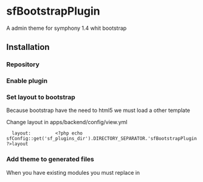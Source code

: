 # sfBootstrapPlugin
A admin theme for symphony 1.4 whit bootstrap

## Installation
### Repository
### Enable plugin
### Set layout to bootstrap
Because bootstrap have the need to html5 we must load a other template

Change layout in apps/backend/config/view.yml
```
  layout:         <?php echo sfConfig::get('sf_plugins_dir').DIRECTORY_SEPARATOR.'sfBootstrapPlugin'.DIRECTORY_SEPARATOR.'templates'.DIRECTORY_SEPARATOR ?>layout
```
### Add theme to generated files
When you have existing modules you must replace in 
